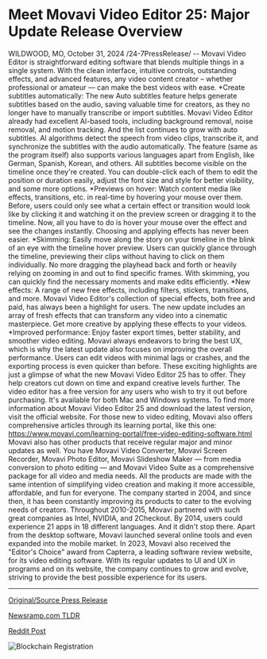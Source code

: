 # Meet Movavi Video Editor 25: Major Update Release Overview

WILDWOOD, MO, October 31, 2024 /24-7PressRelease/ -- Movavi Video Editor is straightforward editing software that blends multiple things in a single system. With the clean interface, intuitive controls, outstanding effects, and advanced features, any video content creator – whether professional or amateur — can make the best videos with ease.  *Create subtitles automatically: The new Auto subtitles feature helps generate subtitles based on the audio, saving valuable time for creators, as they no longer have to manually transcribe or import subtitles.  Movavi Video Editor already had excellent AI-based tools, including background removal, noise removal, and motion tracking. And the list continues to grow with auto subtitles.  AI algorithms detect the speech from video clips, transcribe it, and synchronize the subtitles with the audio automatically. The feature (same as the program itself) also supports various languages apart from English, like German, Spanish, Korean, and others.  All subtitles become visible on the timeline once they're created. You can double-click each of them to edit the position or duration easily, adjust the font size and style for better visibility, and some more options.  *Previews on hover: Watch content media like effects, transitions, etc. in real-time by hovering your mouse over them.  Before, users could only see what a certain effect or transition would look like by clicking it and watching it on the preview screen or dragging it to the timeline.   Now, all you have to do is hover your mouse over the effect and see the changes instantly. Choosing and applying effects has never been easier.  *Skimming: Easily move along the story on your timeline in the blink of an eye with the timeline hover preview. Users can quickly glance through the timeline, previewing their clips without having to click on them individually.  No more dragging the playhead back and forth or heavily relying on zooming in and out to find specific frames. With skimming, you can quickly find the necessary moments and make edits efficiently.  *New effects: A range of new free effects, including filters, stickers, transitions, and more.  Movavi Video Editor's collection of special effects, both free and paid, has always been a highlight for users. The new update includes an array of fresh effects that can transform any video into a cinematic masterpiece. Get more creative by applying these effects to your videos.  *Improved performance: Enjoy faster export times, better stability, and smoother video editing.  Movavi always endeavors to bring the best UX, which is why the latest update also focuses on improving the overall performance. Users can edit videos with minimal lags or crashes, and the exporting process is even quicker than before.  These exciting highlights are just a glimpse of what the new Movavi Video Editor 25 has to offer. They help creators cut down on time and expand creative levels further.   The video editor has a free version for any users who wish to try it out before purchasing. It's available for both Mac and Windows systems.  To find more information about Movavi Video Editor 25 and download the latest version, visit the official website.  For those new to video editing, Movavi also offers comprehensive articles through its learning portal, like this one: https://www.movavi.com/learning-portal/free-video-editing-software.html   Movavi also has other products that receive regular major and minor updates as well. You have Movavi Video Converter, Movavi Screen Recorder, Movavi Photo Editor, Movavi Slideshow Maker — from media conversion to photo editing — and Movavi Video Suite as a comprehensive package for all video and media needs.   All the products are made with the same intention of simplifying video creation and making it more accessible, affordable, and fun for everyone.  The company started in 2004, and since then, it has been constantly improving its products to cater to the evolving needs of creators.  Throughout 2010-2015, Movavi partnered with such great companies as Intel, NVIDIA, and 2Checkout. By 2014, users could experience 21 apps in 18 different languages.  And it didn't stop there. Apart from the desktop software, Movavi launched several online tools and even expanded into the mobile market.  In 2023, Movavi also received the "Editor's Choice" award from Capterra, a leading software review website, for its video editing software.  With its regular updates to UI and UX in programs and on its website, the company continues to grow and evolve, striving to provide the best possible experience for its users. 

---

[Original/Source Press Release](https://www.24-7pressrelease.com/press-release/515712/meet-movavi-video-editor-25-major-update-release-overview)
                    

[Newsramp.com TLDR](https://newsramp.com/curated-news/movavi-video-editor-25-introduces-exciting-new-features-for-effortless-video-editing/6907661a9a914af1a72465fca00eec16) 

 



[Reddit Post](https://www.reddit.com/r/technology_press/comments/1gg8r2b/movavi_video_editor_25_introduces_exciting_new/) 



![Blockchain Registration](https://cdn.newsramp.app/24-7PressRelease/qrcode/2410/31/file3woR.webp)